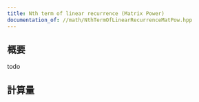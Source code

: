 ```yaml
---
title: Nth term of linear recurrence (Matrix Power)
documentation_of: //math/NthTermOfLinearRecurrenceMatPow.hpp
---
```


## 概要

todo

## 計算量

